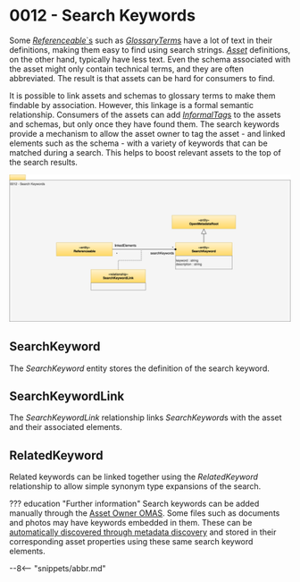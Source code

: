 <!-- SPDX-License-Identifier: CC-BY-4.0 -->
<!-- Copyright Contributors to the Egeria project 2020. -->

# 0012 - Search Keywords

Some [*Referenceable*`s](/types/0/0010-Base-Model/#referenceable) such as [*GlossaryTerm*s](/types/3/0330-Terms/#glossaryterm) have a lot of text in their definitions, making them easy to find using search strings. [*Asset*](/types/0/0010-Base-Model/#asset) definitions, on the other hand, typically have less text. Even the schema associated with the asset might only contain technical terms, and they are often abbreviated. The result is that assets can be hard for consumers to find.

It is possible to link assets and schemas to glossary terms to make them findable by association. However, this linkage is a formal semantic relationship. Consumers of the assets can add [*InformalTag*s](/types/1/0150-Feedback/#informaltag) to the assets and schemas, but only once they have found them. The search keywords provide a mechanism to allow the asset owner to tag the asset - and linked elements such as the schema - with a variety of keywords that can be matched during a search. This helps to boost relevant assets to the top of the search results.

![UML](0012-Search-Keywords.svg)

## SearchKeyword

The *SearchKeyword* entity stores the definition of the search keyword.

## SearchKeywordLink

The *SearchKeywordLink* relationship links *SearchKeyword*s with the asset and their associated elements.

## RelatedKeyword

Related keywords can be linked together using the *RelatedKeyword* relationship to allow simple synonym type expansions of the search.

??? education "Further information"
    Search keywords can be added manually through the [Asset Owner OMAS](/services/omas/asset-owner/overview). Some files such as documents and photos may have keywords embedded in them. These can be [automatically discovered through metadata discovery](/features/discovery-and-stewardship) and stored in their corresponding asset properties using these same search keyword elements.

--8<-- "snippets/abbr.md"
